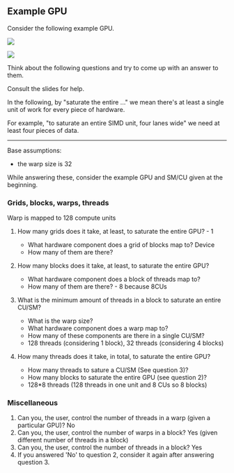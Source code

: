 ## Example GPU

Consider the following example GPU.


![](../../../docs/img/gpu_as_cus_sms_eus.png)

![](../../../docs/img/cu_sm_eu.png)


Think about the following questions and try to come up with an answer
to them.

Consult the slides for help.

In the following, by "saturate the entire ..." we mean there's at least
a single unit of work for every piece of hardware.

For example, "to saturate an entire SIMD unit, four lanes wide" we need at least
four pieces of data.

----------------------------------------------------------------------

Base assumptions:
- the warp size is 32

While answering these, consider the example GPU and SM/CU given at the beginning.


### Grids, blocks, warps, threads

Warp is mapped to 128 compute units

1. How many grids does it take, at least, to saturate the entire GPU? - 1
    - What hardware component does a grid of blocks map to? Device
    - How many of them are there?

2. How many blocks does it take, at least, to saturate the entire GPU?
    - What hardware component does a block of threads map to?
    - How many of them are there? - 8 because 8CUs

3. What is the minimum amount of threads in a block to saturate an entire CU/SM?
    - What is the warp size?
    - What hardware component does a warp map to?
    - How many of these components are there in a single CU/SM?
    - 128 threads (considering 1 block), 32 threads (considering 4 blocks)

4. How many threads does it take, in total, to saturate the entire GPU?
    - How many threads to sature a CU/SM (See question 3)?
    - How many blocks to saturate the entire GPU (see question 2)?
    - 128*8 threads (128 threads in one unit and 8 CUs so 8 blocks)

### Miscellaneous

1. Can you, the user, control the number of threads in a warp (given a particular GPU)? No
2. Can you, the user, control the number of warps in a block? Yes (given different number of threads in a block)
3. Can you, the user, control the number of threads in a block? Yes
4. If you answered 'No' to question 2, consider it again after answering question 3.
